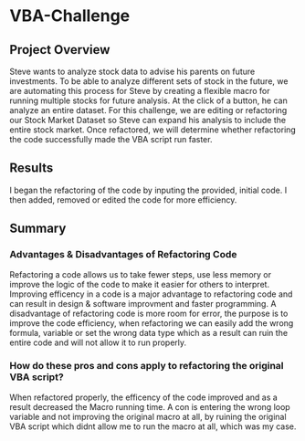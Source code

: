 # VBA-Challenge
## Project Overview

Steve wants to analyze stock data to advise his parents on future investments. To be able to analyze different sets of stock in the future, we are automating this process for Steve by creating a flexible macro for running multiple stocks for future analysis. At the click of a button, he can analyze an entire dataset. For this challenge, we are editing or refactoring our Stock Market Dataset so Steve can expand his analysis to include the entire stock market. Once refactored, we will determine whether refactoring the code successfully made the VBA script run faster.

## Results
I began the refactoring of the code by inputing the provided, initial code. I then added, removed or edited the code for more efficiency. 





## Summary
### Advantages & Disadvantages of Refactoring Code 
Refactoring a code allows us to take fewer steps, use less memory or improve the logic of the code to make it easier for others to interpret. Improving efficency in a code is a major advantage to refactoring code and can result in design & software improvment and faster programming. A disadvantage of refactoring code is more room for error, the purpose is to improve the code efficiency, when refactoring we can easily add the wrong formula, variable or set the wrong data type which as a result can ruin the entire code and will not allow it to run properly.  

### How do these pros and cons apply to refactoring the original VBA script?
When refactored properly, the efficency of the code improved and as a result decreased the Macro running time. A con is entering the wrong loop variable and not improving the original macro at all, by ruining the original VBA script which didnt allow me to run the macro at all, which was my case. 

